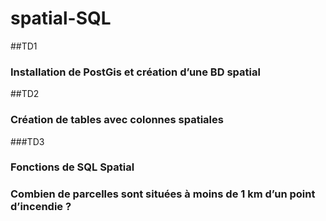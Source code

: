 # spatial-SQL
##TD1
### Installation de PostGis et création d’une BD spatial
##TD2
### Création de tables avec colonnes spatiales
###TD3
### Fonctions de SQL Spatial
### Combien de parcelles sont situées à moins de 1 km d’un point d’incendie ?
